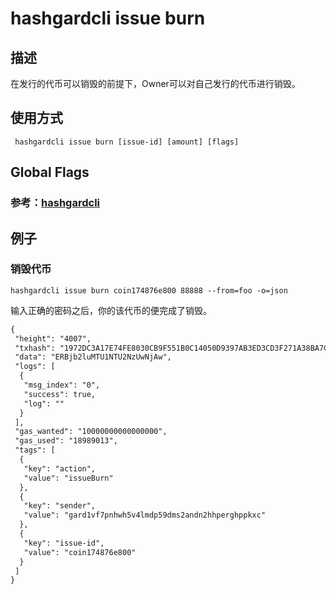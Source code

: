 # hashgardcli issue burn

## 描述
在发行的代币可以销毁的前提下，Owner可以对自己发行的代币进行销毁。
## 使用方式
```
 hashgardcli issue burn [issue-id] [amount] [flags]
```
## Global Flags

 ### 参考：[hashgardcli](../README.md)

## 例子
### 销毁代币
```shell
hashgardcli issue burn coin174876e800 88888 --from=foo -o=json
```
输入正确的密码之后，你的该代币的便完成了销毁。
```txt
{
 "height": "4007",
 "txhash": "1972DC3A17E74FE8030CB9F551B0C14050D9397AB3ED3CD3F271A38BA7C831AB",
 "data": "ERBjb2luMTU1NTU2NzUwNjAw",
 "logs": [
  {
   "msg_index": "0",
   "success": true,
   "log": ""
  }
 ],
 "gas_wanted": "10000000000000000",
 "gas_used": "18989013",
 "tags": [
  {
   "key": "action",
   "value": "issueBurn"
  },
  {
   "key": "sender",
   "value": "gard1vf7pnhwh5v4lmdp59dms2andn2hhperghppkxc"
  },
  {
   "key": "issue-id",
   "value": "coin174876e800"
  }
 ]
}
```